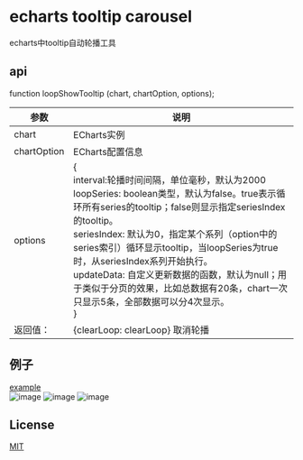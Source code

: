 # echarts tooltip carousel
echarts中tooltip自动轮播工具

## api
function loopShowTooltip (chart, chartOption, options);

参数| 说明
---|---
chart | ECharts实例
chartOption | ECharts配置信息
options | {<br>interval:轮播时间间隔，单位毫秒，默认为2000 <br> loopSeries:  boolean类型，默认为false。true表示循环所有series的tooltip；false则显示指定seriesIndex的tooltip。 <br> seriesIndex: 默认为0，指定某个系列（option中的series索引）循环显示tooltip，当loopSeries为true时，从seriesIndex系列开始执行。 <br> updateData:  自定义更新数据的函数，默认为null；用于类似于分页的效果，比如总数据有20条，chart一次只显示5条，全部数据可以分4次显示。 <br> }
返回值：| {clearLoop: clearLoop} 取消轮播

## 例子
[example](https://github.com/chengwubin/echarts-tooltip-cyclic-display/blob/master/examples.html)<br>
![image](https://github.com/chengwubin/echarts-tooltip-cyclic-display/blob/master/scatter.gif)
![image](https://github.com/chengwubin/echarts-tooltip-cyclic-display/blob/master/line.gif)
![image](https://github.com/chengwubin/echarts-tooltip-cyclic-display/blob/master/bar.gif)

## License
[MIT](https://github.com/chengwubin/echarts-tooltip-cyclic-display/blob/master/LICENSE)
